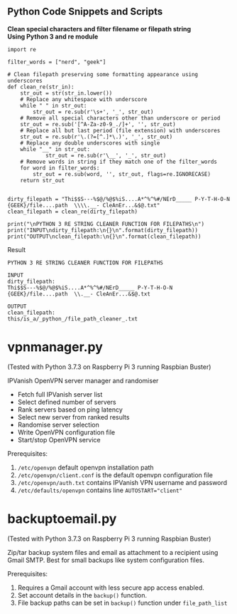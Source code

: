 ## Python Code Snippets and Scripts

**Clean special characters and filter filename or filepath string**  
**Using Python 3 and re module**
```
import re

filter_words = ["nerd", "geek"]

# Clean filepath preserving some formatting appearance using underscores
def clean_re(str_in):
    str_out = str(str_in.lower())
    # Replace any whitespace with underscore
    while " " in str_out:
        str_out = re.sub(r'\s+', '_', str_out)
    # Remove all special characters other than underscore or period
    str_out = re.sub('[^A-Za-z0-9_./]+', '', str_out)
    # Replace all but last period (file extension) with underscores
    str_out = re.sub(r'\.(?=[^.]*\.)', '_', str_out)
    # Replace any double underscores with single
    while "__" in str_out:
            str_out = re.sub(r'\__', '_', str_out)
    # Remove words in string if they match one of the filter_words
    for word in filter_words:
        str_out = re.sub(word, '', str_out, flags=re.IGNORECASE)
    return str_out


dirty_filepath = "Thi$$S---%$@/%@$%iS....A*^%^%#/NErD_____ P-Y-T-H-O-N {GEEK}/file....path  \\\\.__- CleAnEr...&$@.txt"
clean_filepath = clean_re(dirty_filepath)

print("\nPYTHON 3 RE STRING CLEANER FUNCTION FOR FILEPATHS\n")
print("INPUT\ndirty_filepath:\n{}\n".format(dirty_filepath))
print("OUTPUT\nclean_filepath:\n{}\n".format(clean_filepath))
```
Result
```
PYTHON 3 RE STRING CLEANER FUNCTION FOR FILEPATHS

INPUT
dirty_filepath:
Thi$$S---%$@/%@$%iS....A*^%^%#/NErD_____ P-Y-T-H-O-N {GEEK}/file....path  \\.__- CleAnEr...&$@.txt

OUTPUT
clean_filepath:
this/is_a/_python_/file_path_cleaner_.txt
```



# vpnmanager.py
(Tested with Python 3.7.3 on Raspberry Pi 3 running Raspbian Buster)

IPVanish OpenVPN server manager and randomiser
- Fetch full IPVanish server list
- Select defined number of servers
- Rank servers based on ping latency
- Select new server from ranked results
- Randomise server selection
- Write OpenVPN configuration file
- Start/stop OpenVPN service

Prerequisites:
1. `/etc/openvpn` default openvpn installation path
2. `/etc/openvpn/client.conf` is the default openvpn configuration file
3. `/etc/openvpn/auth.txt` contains IPVanish VPN username and password
4. `/etc/defaults/openvpn` contains line `AUTOSTART="client"`

# backuptoemail.py
(Tested with Python 3.7.3 on Raspberry Pi 3 running Raspbian Buster)

Zip/tar backup system files and email as attachment to a
recipient using Gmail SMTP. Best for small backups like
system configuration files.

Prerequisites:
1. Requires a Gmail account with less secure app access enabled.
2. Set account details in the `backup()` function.
3. File backup paths can be set in `backup()` function under `file_path_list`

